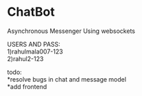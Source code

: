 # ChatBot
Asynchronous Messenger Using websockets

USERS AND PASS:  
1)rahulmala007-123  
2)rahul2-123     

todo:  
*resolve bugs in chat and message model  
*add frontend 
